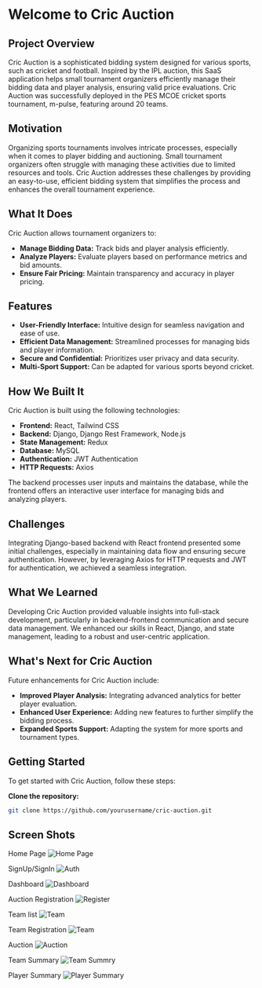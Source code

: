# Welcome to Cric Auction

## Project Overview

Cric Auction is a sophisticated bidding system designed for various sports, such as cricket and football. Inspired by the IPL auction, this SaaS application helps small tournament organizers efficiently manage their bidding data and player analysis, ensuring valid price evaluations. Cric Auction was successfully deployed in the PES MCOE cricket sports tournament, m-pulse, featuring around 20 teams.

## Motivation

Organizing sports tournaments involves intricate processes, especially when it comes to player bidding and auctioning. Small tournament organizers often struggle with managing these activities due to limited resources and tools. Cric Auction addresses these challenges by providing an easy-to-use, efficient bidding system that simplifies the process and enhances the overall tournament experience.

## What It Does

Cric Auction allows tournament organizers to:

- **Manage Bidding Data:** Track bids and player analysis efficiently.
- **Analyze Players:** Evaluate players based on performance metrics and bid amounts.
- **Ensure Fair Pricing:** Maintain transparency and accuracy in player pricing.

## Features

- **User-Friendly Interface:** Intuitive design for seamless navigation and ease of use.
- **Efficient Data Management:** Streamlined processes for managing bids and player information.
- **Secure and Confidential:** Prioritizes user privacy and data security.
- **Multi-Sport Support:** Can be adapted for various sports beyond cricket.

## How We Built It

Cric Auction is built using the following technologies:

- **Frontend:** React, Tailwind CSS
- **Backend:** Django, Django Rest Framework, Node.js
- **State Management:** Redux
- **Database:** MySQL
- **Authentication:** JWT Authentication
- **HTTP Requests:** Axios

The backend processes user inputs and maintains the database, while the frontend offers an interactive user interface for managing bids and analyzing players.

## Challenges

Integrating Django-based backend with React frontend presented some initial challenges, especially in maintaining data flow and ensuring secure authentication. However, by leveraging Axios for HTTP requests and JWT for authentication, we achieved a seamless integration.

## What We Learned

Developing Cric Auction provided valuable insights into full-stack development, particularly in backend-frontend communication and secure data management. We enhanced our skills in React, Django, and state management, leading to a robust and user-centric application.

## What's Next for Cric Auction

Future enhancements for Cric Auction include:

- **Improved Player Analysis:** Integrating advanced analytics for better player evaluation.
- **Enhanced User Experience:** Adding new features to further simplify the bidding process.
- **Expanded Sports Support:** Adapting the system for more sports and tournament types.


## Getting Started

To get started with Cric Auction, follow these steps:

**Clone the repository:**
   ```bash
   git clone https://github.com/yourusername/cric-auction.git
   ```

## Screen Shots

Home Page
![Home Page](client/src/assets/working/home.png)

SignUp/SignIn
![Auth](client/src/assets/working/login.png)

Dashboard
![Dashboard](client/src/assets/working/dashboard.png)

Auction Registration
![Register](client/src/assets/working/register.png)

Team list
![Team](client/src/assets/working/team.png)

Team Registration
![Team](client/src/assets/working/teamr.png)

Auction
![Auction](client/src/assets/working/auction.png)

Team Summary
![Team Summry](client/src/assets/working/summary.png)

Player Summary
![Player Summary](client/src/assets/working/summary1.png)


